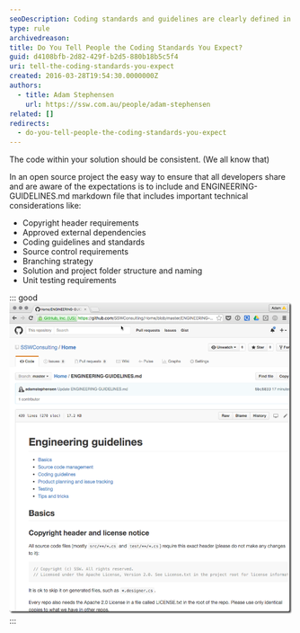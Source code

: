 ```yaml
---
seoDescription: Coding standards and guidelines are clearly defined in an open-source project through engineering guidelines, ensuring consistency and collaboration among contributors.
type: rule
archivedreason:
title: Do You Tell People the Coding Standards You Expect?
guid: d4108bfb-2d82-429f-b2d5-880b18b5c5f4
uri: tell-the-coding-standards-you-expect
created: 2016-03-28T19:54:30.0000000Z
authors:
  - title: Adam Stephensen
    url: https://ssw.com.au/people/adam-stephensen
related: []
redirects:
  - do-you-tell-people-the-coding-standards-you-expect
---
```


The code within your solution should be consistent. (We all know that)

In an open source project the easy way to ensure that all developers share and are aware of the expectations is to include and ENGINEERING-GUIDELINES.md markdown file that includes important technical considerations like:

<!--endintro-->

- Copyright header requirements
- Approved external dependencies
- Coding guidelines and standards
- Source control requirements
- Branching strategy
- Solution and project folder structure and naming
- Unit testing requirements

::: good  
![Figure: Good Example - Adding an ENGINEERING-GUIDELINES.md to your project clearly defines the engineering practices and guidelines that must be required for contributors pull requests to be accepted](guidelines-opensource.png)  
:::
